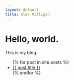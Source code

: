 ```yaml
---
layout: default
title: Alex Milligan
---
```


# Hello, world.
This is my blog.

<ul>
    {% for post in site.posts %}
<li>
    <a href="{{ post.url }}">{{ post.title }}</a>
</li>
    {% endfor %}
</ul>
